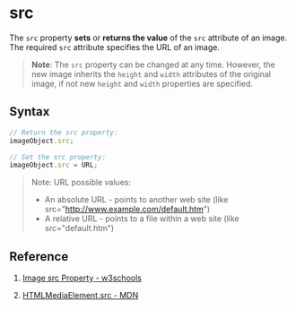 # src

The `src` property **sets** or **returns the value** of the `src` attribute of an image. The required `src` attribute specifies the URL of an image.

> **Note**: The `src` property can be changed at any time. However, the new image inherits the `height` and `width` attributes of the original image, if not new `height` and `width` properties are specified.

## Syntax

```js
// Return the src property:
imageObject.src;

// Set the src property:
imageObject.src = URL;
```

> Note: URL possible values:
>
> - An absolute URL - points to another web site (like src="http://www.example.com/default.htm")
> - A relative URL - points to a file within a web site (like src="default.htm")

## Reference

1. [Image src Property - w3schools](https://www.w3schools.com/jsref/prop_img_src.asp)

2. [HTMLMediaElement.src - MDN](https://developer.mozilla.org/en-US/docs/Web/API/HTMLMediaElement/src)
